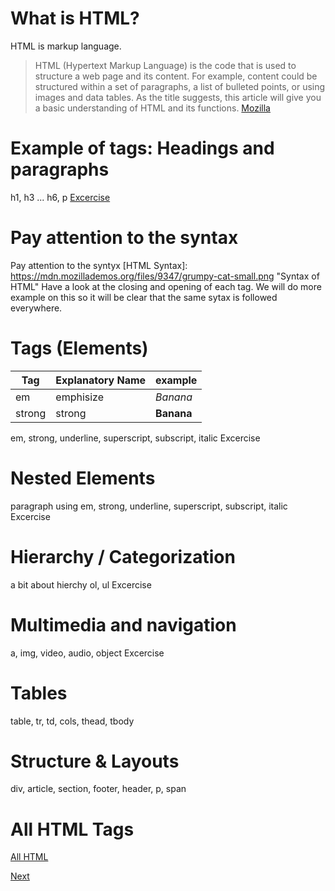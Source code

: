# What is HTML?
  HTML is markup language.  
  > HTML (Hypertext Markup Language) is the code that is used to structure a web page and its content. For example, content could be structured within a set of paragraphs, a list of bulleted points, or using images and data tables.  As the title suggests, this article will give you a basic understanding of HTML and its functions. 
  [Mozilla](https://developer.mozilla.org/en-US/docs/Learn/Getting_started_with_the_web/HTML_basics)

  
# Example of tags: Headings and paragraphs
  h1, h3 ... h6, p
  [Excercise](../coding-examples/html/example1.html)

# Pay attention to the syntax
  Pay attention to the syntyx
  [HTML Syntax]: https://mdn.mozillademos.org/files/9347/grumpy-cat-small.png "Syntax of HTML"
  Have a look at the closing and opening of each tag. We will do more example on this so it will be clear that the same sytax is followed everywhere.

# Tags (Elements)  
  | Tag             | Explanatory Name      | example          |
  |-----------------|-----------------------|------------------|
  | em              | emphisize             | <em> Banana </em>|
  | strong              | strong             | <strong> Banana </strong>|
    
  em, strong, underline, superscript, subscript, italic 
  Excercise
  
# Nested Elements
  paragraph using em, strong, underline, superscript, subscript, italic 
  Excercise

# Hierarchy / Categorization
  a bit about hierchy 
  ol, ul
  Excercise

# Multimedia and navigation
  a, img, video, audio, object
  Excercise

# Tables
  table, tr, td, cols, thead, tbody
  
# Structure & Layouts
  div, article, section, footer, header, p, span

# All HTML Tags
  [All HTML](https://www.labnol.org/tech/test-html-elements/20730/)


[Next](2.CSS.md)